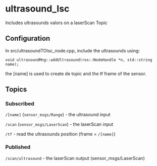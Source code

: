 # ultrasound_lsc
Includes ultrasounds valors on a laserScan Topic

## Configuration
In src/ultrasoundTOlsc_node.cpp, include the ultrasounds using:

`void ultrasoundMng::addUltrasound(ros::NodeHandle *n, std::string name);`

the [name] is used to create de topic and the tf frame of the sensor.

## Topics

### Subscribed
`/[name]` (`sensor_msgs/Range`) - the ultrasound input

`/scan` (`sensor_msgs/LaserScan`)  - the laserScan input

`/tf` - read the ultrasounds position (frame = `/[name]`)

### Published
`/scan/ultrasound` - the laserScan output (sensor_msgs/LaserScan) 

